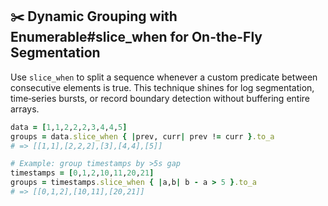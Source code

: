 ## ✂️ Dynamic Grouping with Enumerable#slice_when for On-the-Fly Segmentation

Use `slice_when` to split a sequence whenever a custom predicate between consecutive elements is true. This technique shines for log segmentation, time‐series bursts, or record boundary detection without buffering entire arrays.

```ruby
data = [1,1,2,2,2,3,4,4,5]
groups = data.slice_when { |prev, curr| prev != curr }.to_a
# => [[1,1],[2,2,2],[3],[4,4],[5]]

# Example: group timestamps by >5s gap
timestamps = [0,1,2,10,11,20,21]
groups = timestamps.slice_when { |a,b| b - a > 5 }.to_a
# => [[0,1,2],[10,11],[20,21]]
```